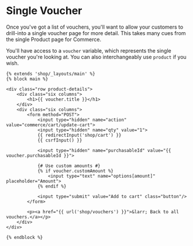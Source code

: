 # Single Voucher

Once you've got a list of vouchers, you'll want to allow your customers to drill-into a single voucher page for more detail. This takes many cues from the single Product page for Commerce.

You'll have access to a `voucher` variable, which represents the single voucher you're looking at. You can also interchangeably use `product` if you wish.

```twig
{% extends 'shop/_layouts/main' %}
{% block main %}

<div class="row product-details">
    <div class="six columns">
        <h1>{{ voucher.title }}</h1>
    </div>
    <div class="six columns">
        <form method="POST">
            <input type="hidden" name="action" value="commerce/cart/update-cart">
            <input type="hidden" name="qty" value="1">
            {{ redirectInput('shop/cart') }}
            {{ csrfInput() }}

            <input type="hidden" name="purchasableId" value="{{ voucher.purchasableId }}">

            {# Use custom amounts #}
            {% if voucher.customAmount %}
                <input type="text" name="options[amount]" placeholder="Amount">
            {% endif %}

            <input type="submit" value="Add to cart" class="button"/>
        </form>

        <p><a href="{{ url('shop/vouchers') }}">&larr; Back to all vouchers.</a></p>
    </div>
</div>

{% endblock %}
```
